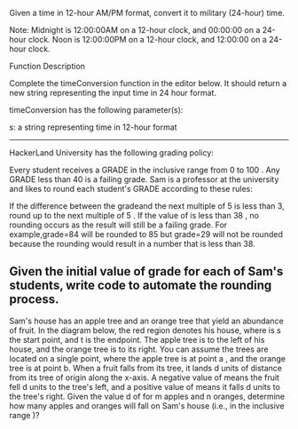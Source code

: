 Given a time in 12-hour AM/PM format, convert it to military (24-hour) time.

Note: Midnight is 12:00:00AM on a 12-hour clock, and 00:00:00 on a 24-hour clock. Noon is 12:00:00PM on a 12-hour clock, and 12:00:00 on a 24-hour clock.

Function Description

Complete the timeConversion function in the editor below. It should return a new string representing the input time in 24 hour format.

timeConversion has the following parameter(s):

s: a string representing time in  12-hour format


-----------------------------------------------------------------------------------

HackerLand University has the following grading policy:

Every student receives a GRADE  in the inclusive range from 0 to 100 .
Any  GRADE less than 40  is a failing grade.
Sam is a professor at the university and likes to round each student's  GRADE according to these rules:

If the  difference between the  gradeand the next multiple of  5 is less than 3, round  up to the next multiple of 5 .
If the value of  is less than 38 , no rounding occurs as the result will still be a failing grade.
For example,grade=84  will be rounded to 85  but  grade=29 will not be rounded because the rounding would result in a number that is less than 38.

Given the initial value of  grade for each of Sam's  students, write code to automate the rounding process.
--------------------------------------------------------------------------------------------------------------

Sam's house has an apple tree and an orange tree that yield an abundance of fruit. In the diagram below, the red
region denotes his house, where is s the start point, and t is the endpoint. The apple tree is to the left of his
house, and the orange tree is to its right. You can assume the trees are located on a single point, where the
apple tree is at point a , and the orange tree is at point b.
When a fruit falls from its tree, it lands d units of distance from its tree of origin along the x-axis. A negative value
of means the fruit fell d units to the tree's left, and a positive value of means it falls d units to the tree's right.
Given the value d of for m apples and n oranges, determine how many apples and oranges will fall on Sam's
house (i.e., in the inclusive range )?
